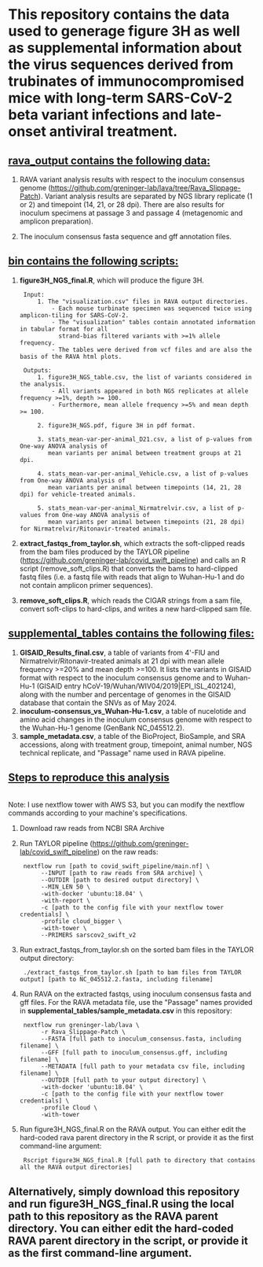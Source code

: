 # This repository contains the data used to generage figure 3H as well as supplemental information about the virus sequences derived from trubinates of immunocompromised mice with long-term SARS-CoV-2 beta variant infections and late-onset antiviral treatment. 

## <ins>**rava_output** contains the following data:</ins>
1. RAVA variant analysis results with respect to the inoculum consensus genome (https://github.com/greninger-lab/lava/tree/Rava_Slippage-Patch). Variant analysis results are separated by NGS library replicate (1 or 2) and timepoint (14, 21, or 28 dpi). There are also results for inoculum specimens at passage 3 and passage 4 (metagenomic and amplicon preparation).
   
3. The inoculum consensus fasta sequence and gff annotation files.  

## <ins>**bin** contains the following scripts:</ins>
1. **figure3H_NGS_final.R**, which will produce the figure 3H.

		Input:
			1. The "visualization.csv" files in RAVA output directories. 
				- Each mouse turbinate specimen was sequenced twice using amplicon-tiling for SARS-CoV-2.
				- The "visualization" tables contain annotated information in tabular format for all
   				  strand-bias filtered variants with >=1% allele frequency.
				- The tables were derived from vcf files and are also the basis of the RAVA html plots.
   
		Outputs:
			1. figure3H_NGS_table.csv, the list of variants considered in the analysis.
   				- All variants appeared in both NGS replicates at allele frequency >=1%, depth >= 100.
   				- Furthermore, mean allele frequency >=5% and mean depth >= 100.
	   
			2. figure3H_NGS.pdf, figure 3H in pdf format.
	   
			3. stats_mean-var-per-animal_D21.csv, a list of p-values from One-way ANOVA analysis of
   			   mean variants per animal between treatment groups at 21 dpi.
	   
			4. stats_mean-var-per-animal_Vehicle.csv, a list of p-values from One-way ANOVA analysis of
   			   mean variants per animal between timepoints (14, 21, 28 dpi) for vehicle-treated animals.
	   
			5. stats_mean-var-per-animal_Nirmatrelvir.csv, a list of p-values from One-way ANOVA analysis of
   			   mean variants per animal between timepoints (21, 28 dpi) for Nirmatrelvir/Ritonavir-treated animals.
   	
3. **extract_fastqs_from_taylor.sh**, which extracts the soft-clipped reads from the bam files produced by the TAYLOR pipeline (https://github.com/greninger-lab/covid_swift_pipeline) and calls an R script (remove_soft_clips.R) that converts the bams to hard-clipped fastq files (i.e. a fastq file with reads that align to Wuhan-Hu-1 and do not contain amplicon primer sequences). 
4. **remove_soft_clips.R**, which reads the CIGAR strings from a sam file, convert soft-clips to hard-clips, and writes a new hard-clipped sam file. 

## <ins>**supplemental_tables** contains the following files:</ins>
1. **GISAID_Results_final.csv**, a table of variants from 4'-FlU and Nirmatrelvir/Ritonavir-treated animals at 21 dpi with mean allele frequency >=20% and mean depth >=100. It lists the variants in GISAID format with respect to the inoculum consensus genome and to Wuhan-Hu-1 (GISAID entry hCoV-19/Wuhan/WIV04/2019|EPI_ISL_402124), along with the number and percentage of genomes in the GISAID database that contain the SNVs as of May 2024.
2. **inoculum-consensus_vs_Wuhan-Hu-1.csv**, a table of nucelotide and amino acid changes in the inoculum consensus genome with respect to the Wuhan-Hu-1 genome (GenBank NC_045512.2).
3. **sample_metadata.csv**, a table of the BioProject, BioSample, and SRA accessions, along with treatment group, timepoint, animal number, NGS technical replicate, and "Passage" name used in RAVA pipeline.

## <ins>**Steps to reproduce this analysis**</ins>
<br>Note: I use nextflow tower with AWS S3, but you can modify the nextflow commands according to your machine's specifications.</br>
1. Download raw reads from NCBI SRA Archive
2. Run TAYLOR pipeline (https://github.com/greninger-lab/covid_swift_pipeline) on the raw reads:
		
  		nextflow run [path to covid_swift_pipeline/main.nf] \
			 --INPUT [path to raw reads from SRA archive] \
			 --OUTDIR [path to desired output directory] \
			 --MIN_LEN 50 \
			 -with-docker 'ubuntu:18.04' \
			 -with-report \
			 -c [path to the config file with your nextflow tower credentials] \
			 -profile cloud_bigger \
			 -with-tower \
			 --PRIMERS sarscov2_swift_v2
3. Run extract_fastqs_from_taylor.sh on the sorted bam files in the TAYLOR output directory:

   		./extract_fastqs_from_taylor.sh [path to bam files from TAYLOR output] [path to NC_045512.2.fasta, including filename]
	
5. Run RAVA on the extracted fastqs, using inoculum consensus fasta and gff files. For the RAVA metadata file, use the "Passage" names provided in **supplemental_tables/sample_metadata.csv** in this repository:

		nextflow run greninger-lab/lava \
			 -r Rava_Slippage-Patch \
			 --FASTA [full path to inoculum_consensus.fasta, including filename] \
			 --GFF [full path to inoculum_consensus.gff, including filename] \
			 --METADATA [full path to your metadata csv file, including filename] \
			 --OUTDIR [full path to your output directory] \
			 -with-docker 'ubuntu:18.04' \
			 -c [path to the config file with your nextflow tower credentials] \
			 -profile Cloud \
			 -with-tower
8. Run figure3H_NGS_final.R on the RAVA output. You can either edit the hard-coded rava parent directory in the R script, or provide it as the first command-line argument:

   		Rscript figure3H_NGS_final.R [full path to directory that contains all the RAVA output directories]

## **Alternatively, simply download this repository and run figure3H_NGS_final.R using the local path to this repository as the RAVA parent directory. You can either edit the hard-coded RAVA parent directory in the script, or provide it as the first command-line argument.**
